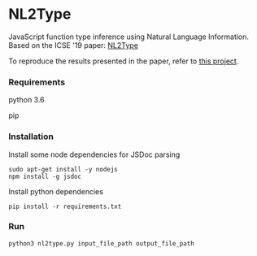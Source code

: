 # NL2Type
JavaScript function type inference using Natural Language Information. Based on the ICSE '19 paper: [NL2Type](https://software-lab.org/publications/icse2019_NL2Type.pdf "NL2Type")

To reproduce the results presented in the paper, refer to [this project](https://github.com/sola-da/NL2Type).

### Requirements
python 3.6

pip

### Installation
Install some node dependencies for JSDoc parsing
```
sudo apt-get install -y nodejs
npm install -g jsdoc
```
Install python dependencies
```
pip install -r requirements.txt
```
### Run
```
python3 nl2type.py input_file_path output_file_path
```
